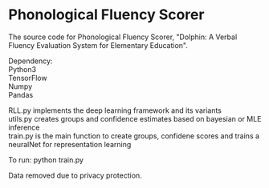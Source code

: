 # Phonological Fluency Scorer
The source code for Phonological Fluency Scorer, "Dolphin: A Verbal Fluency Evaluation System for Elementary Education".

Dependency:  
Python3   
TensorFlow  
Numpy   
Pandas 

RLL.py implements the deep learning framework and its variants  
utils.py creates groups and confidence estimates based on bayesian or MLE inference  
train.py is the main function to create groups, confidene scores and trains a neuralNet for representation learning

To run:
python train.py  

Data removed due to privacy protection.
